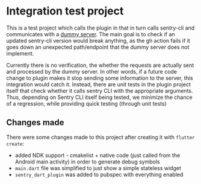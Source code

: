 # Integration test project

This is a test project which calls the plugin in that in turn calls sentry-cli and communicates with a [dummy server](integration-test-server.py).
The main goal is to check if an updated sentry-cli version would break anything, as the gh action fails if it goes down an unexpected path/endpoint that the dummy server does not implement.

Currently there is no verification, the whether the requests are actually sent and processed by the dummy server.
In other words, if a future code change to plugin makes it stop sending some information to the server, this integration would catch it.
Instead, there are unit tests in the plugin project itself that check whether it calls sentry CLI with the appropriate arguments.
Thus, depending on Sentry CLI itself being tested, we minimize the chance of a regression, while providing quick testing (through unit tests)

## Changes made

There were some changes made to this project after creating it with `flutter create`:

* added NDK support - cmakelist + native code (just called from the Android main activity) in order to generate debug symbols
* `main.dart` file was simplified to just show a simple stateless widget
* `sentry_dart_plugin` was added to pubspec with everything enabled
